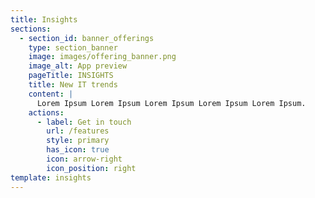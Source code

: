 ```yaml
---
title: Insights
sections:
  - section_id: banner_offerings
    type: section_banner
    image: images/offering_banner.png
    image_alt: App preview
    pageTitle: INSIGHTS
    title: New IT trends
    content: |
      Lorem Ipsum Lorem Ipsum Lorem Ipsum Lorem Ipsum Lorem Ipsum.
    actions:
      - label: Get in touch
        url: /features
        style: primary
        has_icon: true
        icon: arrow-right
        icon_position: right
template: insights
---
```

